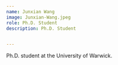 ```yaml
---
name: Junxian Wang
image: Junxian-Wang.jpeg
role: Ph.D. Student
description: Ph.D. Student


---
```


Ph.D. student at the University of Warwick.
